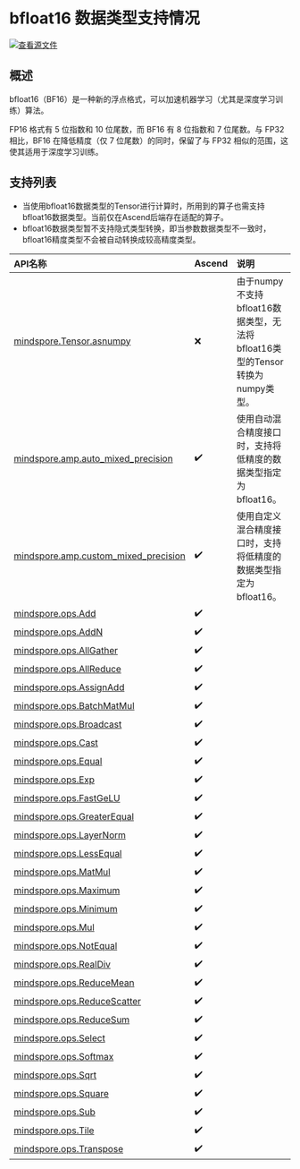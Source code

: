 # bfloat16 数据类型支持情况

[![查看源文件](https://mindspore-website.obs.cn-north-4.myhuaweicloud.com/website-images/r2.3/resource/_static/logo_source.svg)](https://gitee.com/mindspore/docs/blob/r2.3/docs/mindspore/source_zh_cn/note/bfloat16_support.md)

## 概述

bfloat16（BF16）是一种新的浮点格式，可以加速机器学习（尤其是深度学习训练）算法。

FP16 格式有 5 位指数和 10 位尾数，而 BF16 有 8 位指数和 7 位尾数。与 FP32 相比，BF16 在降低精度（仅 7 位尾数）的同时，保留了与 FP32 相似的范围，这使其适用于深度学习训练。

## 支持列表

- 当使用bfloat16数据类型的Tensor进行计算时，所用到的算子也需支持bfloat16数据类型。当前仅在Ascend后端存在适配的算子。
- bfloat16数据类型暂不支持隐式类型转换，即当参数数据类型不一致时，bfloat16精度类型不会被自动转换成较高精度类型。

|API名称|Ascend|说明|
|:----|:---------|:---------|
|[mindspore.Tensor.asnumpy](https://www.mindspore.cn/docs/zh-CN/r2.3/api_python/mindspore/Tensor/mindspore.Tensor.asnumpy.html)|❌|由于numpy不支持bfloat16数据类型，无法将bfloat16类型的Tensor转换为numpy类型。|
|[mindspore.amp.auto_mixed_precision](https://www.mindspore.cn/docs/zh-CN/r2.3/api_python/amp/mindspore.amp.auto_mixed_precision.html)|✔️|使用自动混合精度接口时，支持将低精度的数据类型指定为bfloat16。|
|[mindspore.amp.custom_mixed_precision](https://www.mindspore.cn/docs/zh-CN/r2.3/api_python/amp/mindspore.amp.custom_mixed_precision.html)|✔️|使用自定义混合精度接口时，支持将低精度的数据类型指定为bfloat16。|
|[mindspore.ops.Add](https://www.mindspore.cn/docs/zh-CN/r2.3/api_python/ops/mindspore.ops.Add.html)|✔️||
|[mindspore.ops.AddN](https://www.mindspore.cn/docs/zh-CN/r2.3/api_python/ops/mindspore.ops.AddN.html)|✔️||
|[mindspore.ops.AllGather](https://www.mindspore.cn/docs/zh-CN/r2.3/api_python/ops/mindspore.ops.AllGather.html)|✔️||
|[mindspore.ops.AllReduce](https://www.mindspore.cn/docs/zh-CN/r2.3/api_python/ops/mindspore.ops.AllReduce.html)|✔️||
|[mindspore.ops.AssignAdd](https://www.mindspore.cn/docs/zh-CN/r2.3/api_python/ops/mindspore.ops.AssignAdd.html)|✔️||
|[mindspore.ops.BatchMatMul](https://www.mindspore.cn/docs/zh-CN/r2.3/api_python/ops/mindspore.ops.BatchMatMul.html)|✔️||
|[mindspore.ops.Broadcast](https://www.mindspore.cn/docs/zh-CN/r2.3/api_python/ops/mindspore.ops.Broadcast.html)|✔️||
|[mindspore.ops.Cast](https://www.mindspore.cn/docs/zh-CN/r2.3/api_python/ops/mindspore.ops.Cast.html)|✔️||
|[mindspore.ops.Equal](https://www.mindspore.cn/docs/zh-CN/r2.3/api_python/ops/mindspore.ops.Equal.html)|✔️||
|[mindspore.ops.Exp](https://www.mindspore.cn/docs/zh-CN/r2.3/api_python/ops/mindspore.ops.Exp.html)|✔️||
|[mindspore.ops.FastGeLU](https://www.mindspore.cn/docs/zh-CN/r2.3/api_python/ops/mindspore.ops.FastGeLU.html)|✔️||
|[mindspore.ops.GreaterEqual](https://www.mindspore.cn/docs/zh-CN/r2.3/api_python/ops/mindspore.ops.GreaterEqual.html)|✔️||
|[mindspore.ops.LayerNorm](https://www.mindspore.cn/docs/zh-CN/r2.3/api_python/ops/mindspore.ops.LayerNorm.html)|✔️||
|[mindspore.ops.LessEqual](https://www.mindspore.cn/docs/zh-CN/r2.3/api_python/ops/mindspore.ops.LessEqual.html)|✔️||
|[mindspore.ops.MatMul](https://www.mindspore.cn/docs/zh-CN/r2.3/api_python/ops/mindspore.ops.MatMul.html)|✔️||
|[mindspore.ops.Maximum](https://www.mindspore.cn/docs/zh-CN/r2.3/api_python/ops/mindspore.ops.Maximum.html)|✔️||
|[mindspore.ops.Minimum](https://www.mindspore.cn/docs/zh-CN/r2.3/api_python/ops/mindspore.ops.Minimum.html)|✔️||
|[mindspore.ops.Mul](https://www.mindspore.cn/docs/zh-CN/r2.3/api_python/ops/mindspore.ops.Mul.html)|✔️||
|[mindspore.ops.NotEqual](https://www.mindspore.cn/docs/zh-CN/r2.3/api_python/ops/mindspore.ops.NotEqual.html)|✔️||
|[mindspore.ops.RealDiv](https://www.mindspore.cn/docs/zh-CN/r2.3/api_python/ops/mindspore.ops.RealDiv.html)|✔️||
|[mindspore.ops.ReduceMean](https://www.mindspore.cn/docs/zh-CN/r2.3/api_python/ops/mindspore.ops.ReduceMean.html)|✔️||
|[mindspore.ops.ReduceScatter](https://www.mindspore.cn/docs/zh-CN/r2.3/api_python/ops/mindspore.ops.ReduceScatter.html)|✔️||
|[mindspore.ops.ReduceSum](https://www.mindspore.cn/docs/zh-CN/r2.3/api_python/ops/mindspore.ops.ReduceSum.html)|✔️||
|[mindspore.ops.Select](https://www.mindspore.cn/docs/zh-CN/r2.3/api_python/ops/mindspore.ops.Select.html)|✔️||
|[mindspore.ops.Softmax](https://www.mindspore.cn/docs/zh-CN/r2.3/api_python/ops/mindspore.ops.Softmax.html)|✔️||
|[mindspore.ops.Sqrt](https://www.mindspore.cn/docs/zh-CN/r2.3/api_python/ops/mindspore.ops.Sqrt.html)|✔️||
|[mindspore.ops.Square](https://www.mindspore.cn/docs/zh-CN/r2.3/api_python/ops/mindspore.ops.Square.html)|✔️||
|[mindspore.ops.Sub](https://www.mindspore.cn/docs/zh-CN/r2.3/api_python/ops/mindspore.ops.Sub.html)|✔️||
|[mindspore.ops.Tile](https://www.mindspore.cn/docs/zh-CN/r2.3/api_python/ops/mindspore.ops.Tile.html)|✔️||
|[mindspore.ops.Transpose](https://www.mindspore.cn/docs/zh-CN/r2.3/api_python/ops/mindspore.ops.Transpose.html)|✔️||
